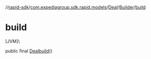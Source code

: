 //[rapid-sdk](../../../../index.md)/[com.expediagroup.sdk.rapid.models](../../index.md)/[Deal](../index.md)/[Builder](index.md)/[build](build.md)

# build

[JVM]\

public final [Deal](../index.md)[build](build.md)()
